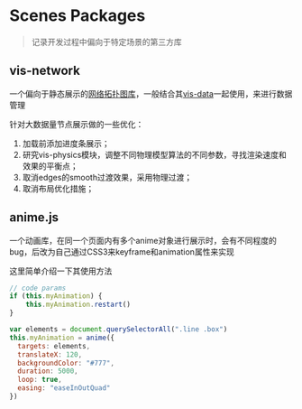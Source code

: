 # Scenes Packages

> 记录开发过程中偏向于特定场景的第三方库

## vis-network

一个偏向于静态展示的[网络拓扑图库](https://visjs.github.io/vis-network/docs/network/)，一般结合其[vis-data](https://visjs.github.io/vis-data/data/index.html)一起使用，来进行数据管理

针对大数据量节点展示做的一些优化：

1. 加载前添加进度条展示；
2. 研究vis-physics模块，调整不同物理模型算法的不同参数，寻找渲染速度和效果的平衡点；
3. 取消edges的smooth过渡效果，采用物理过渡；
4. 取消布局优化措施；


## anime.js

一个动画库，在同一个页面内有多个anime对象进行展示时，会有不同程度的bug，后改为自己通过CSS3来keyframe和animation属性来实现

这里简单介绍一下其使用方法

```js
// code params
if (this.myAnimation) {
    this.myAnimation.restart()
}

var elements = document.querySelectorAll(".line .box")
this.myAnimation = anime({
  targets: elements,
  translateX: 120,
  backgroundColor: "#777",
  duration: 5000,
  loop: true,
  easing: "easeInOutQuad"
})
````
